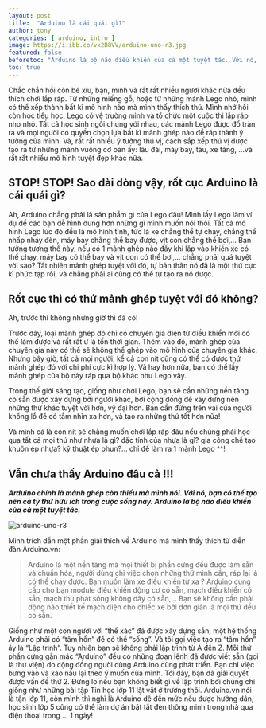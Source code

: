 ```yaml
---
layout: post
title:  "Arduino là cái quái gì?"
author: tony
categories: [ arduino, intro ]
image: https://i.ibb.co/vx2B8VV/arduino-uno-r3.jpg
featured: false
beforetoc: "Arduino là bộ não điều khiển của cả một tuyệt tác. Với nó, bạn có thể tạo nên cả tỷ thứ hữu ích trong cuộc sống này."
toc: true
---
```


Chắc chắn hồi còn bé xíu, bạn, mình và rất rất nhiều người khác nữa đều thích chơi lắp ráp. Từ những miếng gỗ, hoặc từ những mảnh Lego nhỏ, mình có thể xếp thành bất kì mô hình nào mà mình thấy thích thú. Mình nhớ hồi còn học tiểu học, Lego có về trường mình và tổ chức một cuộc thi lắp ráp nho nhỏ. Tất cả học sinh ngồi chung với nhau, các mảnh Lego được đổ tràn ra và mọi người có quyền chọn lựa bất kì mảnh ghép nào để ráp thành ý tưởng của mình. Và, rất rất nhiều ý tưởng thú vị, cách sắp xếp thú vị được tạo ra từ những mảnh vuông cơ bản ấy: lâu đài, máy bay, tàu, xe tăng, …và rất rất nhiều mô hình tuyệt đẹp khác nữa.

## STOP! STOP! Sao dài dòng vậy, rốt cục Arduino là cái quái gì?

Ah, Arduino chẳng phải là sản phẩm gì của Lego đâu! Mình lấy Lego làm ví dụ để các bạn dễ hình dung hơn những gì mình muốn nói thôi. Tất cả mô hình Lego lúc đó đều là mô hình tĩnh, tức là xe chẳng thể tự chạy, chẳng thể nhấp nháy đèn, máy bay chẳng thể bay được, vịt con chẳng thể bơi,… Bạn tưởng tượng thế này, nếu có 1 mảnh ghép nào đấy khi lắp vào khiến xe có thể chạy, máy bay có thể bay và vịt con có thể bơi,… chẳng phải quá tuyệt vời sao? Tất nhiên mảnh ghép tuyệt vời đó, tự bản thân nó đã là một thứ cực kì phức tạp rồi, và chẳng phải ai cũng có thể tự tạo ra nó được.

## Rốt cục thì có thứ mảnh ghép tuyệt với đó không?

Ah, trước thì không nhưng giờ thì đã có!

Trước đây, loại mảnh ghép đó chỉ có chuyên gia điện tử điều khiển mới có thể làm được và rất rất ư là tốn thời gian. Thêm vào đó, mảnh ghép của chuyên gia này có thể sẽ không thể ghép vào mô hình của chuyên gia khác. Nhưng bây giờ, tất cả mọi người, kể cả con nít cũng có thể có được thứ mảnh ghép đó với chi phí cực kì hợp lý. Và hay hơn nữa, bạn có thể lấy mảnh ghép của bộ này ráp qua bộ khác như Lego vậy.

Trong thế giới sáng tạo, giống như chơi Lego, bạn sẽ cần những nền tảng có sẵn được xây dựng bởi người khác, bởi cộng đồng để xây dựng nên những thứ khác tuyệt vời hơn, vỹ đại hơn. Bạn cần đứng trên vai của người khổng lồ để có tầm nhìn xa hơn, và tạo ra những thứ tốt hơn nữa!

Và mình cá là con nít sẽ chẳng muốn chơi lắp ráp đâu nếu chúng phải học qua tất cả mọi thứ như nhựa là gì? đặc tính của nhựa là gì? gia công chế tạo khuôn ép nhựa? kỹ thuật ép phun?… chỉ để làm ra 1 mảnh Lego ^^!

## Vẫn chưa thấy Arduino đâu cả !!!

***Arduino chính là mảnh ghép còn thiếu mà mình nói. Với nó, bạn có thể tạo nên cả tỷ thứ hữu ích trong cuộc sống này. Arduino là bộ não điều khiển của cả một tuyệt tác.***

![arduino-uno-r3](https://i.ibb.co/vx2B8VV/arduino-uno-r3.jpg "Arduino Uno R3")

Mình trích dẫn một phần giải thích về Arduino mà mình thấy thích từ diễn đàn Arduino.vn:

> Arduino là một nền tảng mà mọi thiết bị phần cứng đều được làm sẵn và chuẩn hóa, người dùng chỉ việc chọn những thứ mình cần, ráp lại là có thể chạy được. Bạn muốn làm xe điều khiển từ xa ? Arduino cung cấp cho bạn module điều khiển động cơ có sẵn, mạch điều khiển có sẵn, mạch thu phát sóng không dây có sẵn,… Bạn sẽ không cần phải động não thiết kế mạch điện cho chiếc xe bởi đơn giản là mọi thứ đều có sẵn.

Giống như một con người với “thể xác” đã được xây dựng sẵn, một hệ thống Arduino phải có “tâm hồn” để có thể “sống”. Và tôi gọi việc tạo ra “tâm hồn” ấy là “Lập trình”. Tuy nhiên bạn sẽ không phải lập trình từ A đến Z. Mỗi thứ phần cứng gắn mác “Arduino” đều có những đoạn lệnh đã được viết sẵn (gọi là thư viện) do cộng đồng người dùng Arduino cùng phát triển. Bạn chỉ việc bưng vào và xào nấu lại theo ý muốn của mình. Tới đây, bạn đã giải quyết được vấn đề thứ 2. Đừng lo nếu bạn không biết gì về lập trình bởi chúng chỉ giống như những bài tập Tin học lớp 11 lặt vặt ở trường thôi.
Arduino.vn nói là tận lớp 11, còn mình thì nghĩ là Arduino dễ đến mức nếu được hướng dẫn, học sinh lớp 5 cũng có thể làm dự án bật tắt đèn thông minh trong nhà qua điện thoại trong … 1 ngày!